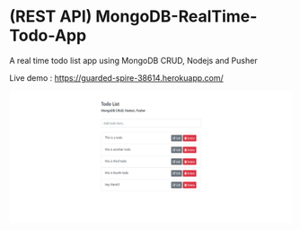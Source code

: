 # (REST API) MongoDB-RealTime-Todo-App 
A real time todo list app using MongoDB CRUD, Nodejs and Pusher

Live demo : https://guarded-spire-38614.herokuapp.com/

![alt text](https://github.com/nishikantparmariam/MongoDB-RealTime-Todo-App/blob/master/snap.png)
